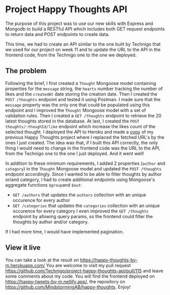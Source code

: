 # Project Happy Thoughts API

The purpose of this project was to use our new skills with Express and Mongodb to build a RESTful API which includes both GET request endpoints to return data and POST endpoints to create data.

This time, we had to create an API similar to the one built by Technigo that we used for our project on week 11 and to update the URL to the API in the frontend code, from the Technigo one to the one we deployed.

## The problem

Following the brief, I first created a `Thought` Mongoose model containing properties for the `message` string, the `hearts` number tracking the number of likes and the `createdAt` date storing the creation date.
Then I created the `POST /thoughts` endpoint and tested it using Postman. I made sure that the `message` property was the only one that could be populated using this endpoint and I improved the `Thought` Mongoose model with a set of validation rules.
Then I created a `GET /thoughts` endpoint to retrieve the 20 latest thoughts stored in the database.
At last, I created the `POST thoughts/:thoughId/like` endpoint which increase the likes count of the selected thought.
I deployed the API to Heroku and made a [copy](https://github.com/MindstormingAB/happy-thoughts) of my previous Happy Thoughts project where I replaced the fetched URL's by the ones I just created. The idea was that, if I built this API correctly, the only thing I would need to change in the frontend code was the URL to the API, from the Technigo one to the one I just deployed. And it went well!

In addition to these minimum requirements, I added 2 properties (`author` and `category`) in the `Thought` Mongoose model and updated the `POST /thoughts` endpoint accordingly.
Since I wanted to be able to filter thoughts by author or/and category, I had to create additional endpoints using Mongoose's aggregate functions `$group`and `$out`:
- `GET /authors` that updates the `authors` collection with an unique occurence for every author   
- `GET /categories` that updates the `categories` collection with an unique occurence for every category
I even improved the `GET /thoughts` endpoint by allowing query params, so the frontend could filter the thoughts by author and/or category.

If I had more time, I would have implemented pagination.

## View it live

You can take a look at the result on https://happy-thoughts-by-m.herokuapp.com/
You are welcome to visit my pull request https://github.com/Technigo/project-happy-thoughts-api/pull/115 and leave some comments about my code.
You will find the frontend deployed on https://happy-tweets-by-m.netlify.app/, the repository on https://github.com/MindstormingAB/happy-thoughts.
Enjoy!
